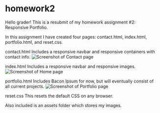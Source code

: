 # homework2

Hello grader! This is a resubmit of my homework assignment #2: Responsive Portfolio. 


In this assignment I have created four pages: contact.html, index.html, portfolio.html, and reset.css.

contact.html 
Includes a responsive navbar and responsive containers with contact info.
<img src="assets/contactSS" alt="Screenshot of Contact page">

index.html
Includes a responsive navbar and responsive images.
<img src="assets/homeSS" alt="Screenshot of Home page">

portfolio.html
Includes Bacon Ipsum for now, but will eventually consist of all current projects.
<img src="assets/portfolioSS" alt="Screenshot of Portfolio page">

reset.css
This resets the default CSS on any browser.


Also included is an assets folder which stores my images.


